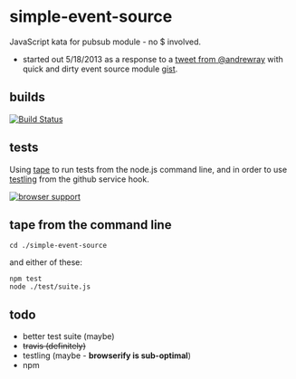 simple-event-source
===================

JavaScript kata for pubsub module - no $ involved.

* started out 5/18/2013 as a response to a [tweet from @andrewray](https://twitter.com/andrewray/status/335924047131066368) 
with quick and dirty event source module [gist](https://gist.github.com/dfkaye/5606827).

builds
------

[![Build Status](https://travis-ci.org/dfkaye/simple-event-source.png)](https://travis-ci.org/dfkaye/simple-event-source)

tests
-----

Using [tape](https://github.com/substack/tape) to run tests from the node.js 
command line, and in order to use [testling](http://ci.testling.com/) from the
github service hook.

[![browser support](https://ci.testling.com/dfkaye/simple-event-source.png)](https://ci.testling.com/dfkaye/simple-event-source)

tape from the command line
--------------------------

    cd ./simple-event-source
    
and either of these:

    npm test
    node ./test/suite.js


todo
----

+ better test suite (maybe)
+ <del>travis (definitely)</del>
+ testling (maybe - **browserify is sub-optimal**)
+ npm